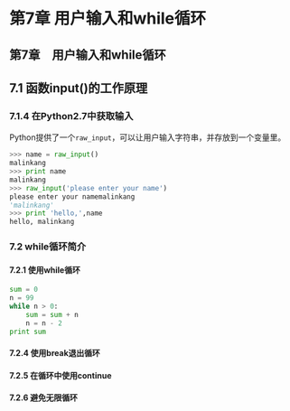 # 第7章 用户输入和while循环

## 第7章　用户输入和while循环

## 7.1 函数input\(\)的工作原理

### 7.1.4 在Python2.7中获取输入

Python提供了一个`raw_input`，可以让用户输入字符串，并存放到一个变量里。

```python
>>> name = raw_input()
malinkang
>>> print name
malinkang
>>> raw_input('please enter your name')
please enter your namemalinkang
'malinkang'
>>> print 'hello,',name
hello, malinkang
```

### 7.2 while循环简介

#### 7.2.1 使用while循环

```python
sum = 0
n = 99
while n > 0:
    sum = sum + n
    n = n - 2
print sum
```

#### 7.2.4 使用break退出循环

#### 7.2.5 在循环中使用continue

#### 7.2.6 避免无限循环

